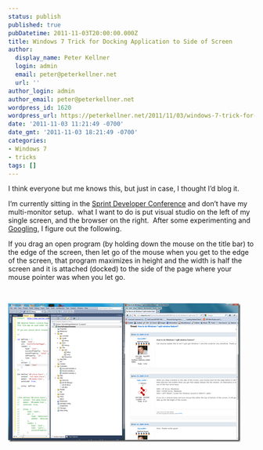 ```yaml
---
status: publish
published: true
pubDatetime: 2011-11-03T20:00:00.000Z
title: Windows 7 Trick for Docking Application to Side of Screen
author:
  display_name: Peter Kellner
  login: admin
  email: peter@peterkellner.net
  url: ''
author_login: admin
author_email: peter@peterkellner.net
wordpress_id: 1620
wordpress_url: https://peterkellner.net/2011/11/03/windows-7-trick-for-docking-application-to-side-of-screen/
date: '2011-11-03 11:21:49 -0700'
date_gmt: '2011-11-03 18:21:49 -0700'
categories:
- Windows 7
- tricks
tags: []
---
```

<p>I think everyone but me knows this, but just in case, I thought I’d blog it.</p>
<p>I’m currently sitting in the <a href="http://developer.sprint.com/dynamicContent/devcon2011/">Sprint Developer Conference</a> and don’t have my multi-monitor setup.&#160; what I want to do is put visual studio on the left of my single screen, and the browser on the right.&#160; After some experimenting and <a href="http://www.sitepoint.com/forums/showthread.php?647299-How-to-do-Windows-7-split-window-feature">Googling</a>, I figure out the following.&#160; </p>
<p>If you drag an open program (by holding down the mouse on the title bar) to the edge of the screen, then let go of the mouse when you get to the edge of the screen, that program maximizes in height and the width is half the screen and it is attached (docked) to the side of the page where your mouse pointer was when you let go.</p>
<p>&#160;</p>
<p><a href="/wp/wp-content/uploads/2011/11/image.png"><img style="background-image: none; border-right-width: 0px; padding-left: 0px; padding-right: 0px; display: inline; border-top-width: 0px; border-bottom-width: 0px; border-left-width: 0px; padding-top: 0px" title="image" border="0" alt="image" src="/wp/wp-content/uploads/2011/11/image_thumb.png" width="475" height="283" /></a></p>
